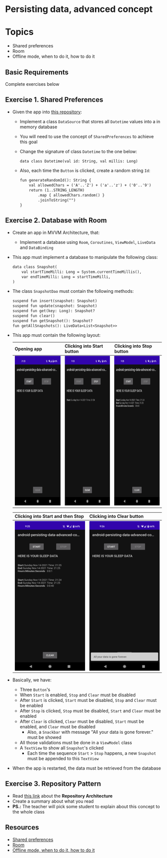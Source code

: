 
# Persisting data, advanced concept

# Topics
- Shared preferences
- Room
- Offline mode, when to do it, how to do it

## Basic Requirements

Complete exercises below

## Exercise 1. Shared Preferences

- Given the app into [this repository](https://github.com/CodeOp-tech/bumble-android-assignments/tree/master/android-persisting-data-advanced-concept/android-persisting-data-advanced-concept_ex1):
	- Implement a class `DataSource` that stores all `Datetime` values into a in memory database
	- You will need to use the concept of `SharedPreferences` to achieve this goal
	- Change the signature of class `Datetime` to the one below:

		```
		data class Datetime(val id: String, val millis: Long)
		```

	- Also, each time the `Button` is clicked, create a random string `Id`:

		```
		fun generateRandomId(): String {
		    val allowedChars = ('A'..'Z') + ('a'..'z') + ('0'..'9')
		    return (1..STRING_LENGTH)
		        .map { allowedChars.random() }
		        .joinToString("")
		}
		```

## Exercise 2. Database with Room

- Create an app in MVVM Architecture, that:
	- Implement a database using `Room`, `Coroutines`, `ViewModel`, `LiveData` and `DataBinding`
- This app must implement a database to manipulate the following class:

	```
	data class Snapshot(
    	val startTimeMilli: Long = System.currentTimeMillis(),
    	var endTimeMilli: Long = startTimeMilli,
	)
	```

- The class `SnapshotDao` must contain the following methods:

	```
	suspend fun insert(snapshot: Snapshot)
    suspend fun update(snapshot: Snapshot)
    suspend fun get(key: Long): Snapshot?
    suspend fun clear()
    suspend fun getSnapshot(): Snapshot?
    fun getAllSnapshots(): LiveData<List<Snapshot>>
	```

- This app must contain the following layout:

	| Opening app | Clicking into Start button | Clicking into Stop button |
	|-|-|-|
	| <img width="270" height="480" src="images/exercise2_image1.png"> | <img width="270" height="480" src="images/exercise2_image2.png"> | <img width="270" height="480" src="images/exercise2_image3.png"> |

	| Clicking into Start and then Stop | Clicking into Clear button |
	|-|-|
	| <img width="270" height="480" src="images/exercise2_image4.png"> | <img width="270" height="480" src="images/exercise2_image5.png"> | 

- Basically, we have:
	- Three `Button`'s
	- When `Start` is enabled, `Stop` and `Clear` must be disabled
	- After `Start` is clicked, `Start` must be disabled, `Stop` and `Clear` must be enabled
	- After `Stop` is clicked, `Stop` must be disabled, `Start` and `Clear` must be enabled
	- After `Clear` is clicked, `Clear` must be disabled, `Start` must be enabled, and `Clear` must be disabled
		- Also, a `Snackbar` with message "All your data is gone forever." must be showed 
	- All those validations must be done in a `ViewModel` class
	- A `TextView` to show all `Snapshot`'s clicked
		- Each time the sequence `Start` > `Stop` happens, a new `Snapshot` must be appended to this `TextView`
- When the app is restarted, the data must be retrieved from the database

## Exercise 3. Repository Pattern

- Read [this link](https://developer.android.com/jetpack/guide) about the **Repository Architecture**
- Create a summary about what you read
- **PS.:** The teacher will pick some student to explain about this concept to the whole class

## Resources

- [Shared preferences](https://developer.android.com/training/data-storage/shared-preferences)
- [Room](https://developer.android.com/training/data-storage/room)
- [Offline mode, when to do it, how to do it](https://developer.android.com/jetpack/guide)
